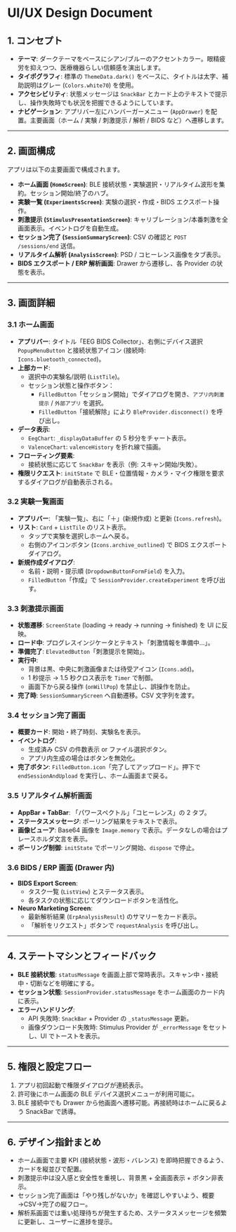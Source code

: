 # UI/UX Design Document

## 1. コンセプト

- **テーマ**: ダークテーマをベースにシアン/ブルーのアクセントカラー。眼精疲労を抑えつつ、医療機器らしい信頼感を演出します。
- **タイポグラフィ**: 標準の `ThemeData.dark()` をベースに、タイトルは太字、補助説明はグレー (`Colors.white70`) を使用。
- **アクセシビリティ**: 状態メッセージは `SnackBar` とカード上のテキストで提示し、操作失敗時でも状況を把握できるようにしています。
- **ナビゲーション**: アプリバー左にハンバーガーメニュー (`AppDrawer`) を配置。主要画面（ホーム / 実験 / 刺激提示 / 解析 / BIDS など）へ遷移します。

---

## 2. 画面構成

アプリは以下の主要画面で構成されます。

- **ホーム画面 (`HomeScreen`)**: BLE 接続状態・実験選択・リアルタイム波形を集約。セッション開始/終了のハブ。
- **実験一覧 (`ExperimentsScreen`)**: 実験の選択・作成・BIDS エクスポート操作。
- **刺激提示 (`StimulusPresentationScreen`)**: キャリブレーション/本番刺激を全画面表示。イベントログを自動生成。
- **セッション完了 (`SessionSummaryScreen`)**: CSV の確認と `POST /sessions/end` 送信。
- **リアルタイム解析 (`AnalysisScreen`)**: PSD / コヒーレンス画像をタブ表示。
- **BIDS エクスポート / ERP 解析画面**: Drawer から遷移し、各 Provider の状態を表示。

---

## 3. 画面詳細

### 3.1 ホーム画面

- **アプリバー**: タイトル「EEG BIDS Collector」、右側にデバイス選択 `PopupMenuButton` と接続状態アイコン (接続時: `Icons.bluetooth_connected`)。
- **上部カード**:
  - 選択中の実験名/説明 (`ListTile`)。
  - セッション状態と操作ボタン：
    - `FilledButton`「セッション開始」でダイアログを開き、`アプリ内刺激提示` / `外部アプリ` を選択。
    - `FilledButton`「接続解除」により `BleProvider.disconnect()` を呼び出し。
- **データ表示**:
  - `EegChart`: `_displayDataBuffer` の 5 秒分をチャート表示。
  - `ValenceChart`: `valenceHistory` を折れ線で描画。
- **フローティング要素**:
  - 接続状態に応じて `SnackBar` を表示（例: スキャン開始/失敗）。
- **権限リクエスト**: `initState` で BLE・位置情報・カメラ・マイク権限を要求するダイアログが自動表示される。

### 3.2 実験一覧画面

- **アプリバー**: 「実験一覧」、右に「＋」(新規作成) と更新 (`Icons.refresh`)。
- **リスト**: `Card` + `ListTile` のリスト表示。
  - タップで実験を選択しホームへ戻る。
  - 右側のアイコンボタン (`Icons.archive_outlined`) で BIDS エクスポートダイアログ。
- **新規作成ダイアログ**:
  - 名前・説明・提示順 (`DropdownButtonFormField`) を入力。
  - `FilledButton`「作成」で `SessionProvider.createExperiment` を呼び出す。

### 3.3 刺激提示画面

- **状態遷移**: `ScreenState` (loading → ready → running → finished) を UI に反映。
- **ロード中**: プログレスインジケータとテキスト「刺激情報を準備中...」。
- **準備完了**: `ElevatedButton`「刺激提示を開始」。
- **実行中**:
  - 背景は黒、中央に刺激画像または待受アイコン (`Icons.add`)。
  - 1 秒提示 → 1.5 秒クロス表示を `Timer` で制御。
  - 画面下から戻る操作 (`onWillPop`) を禁止し、誤操作を防止。
- **完了時**: `SessionSummaryScreen` へ自動遷移。CSV 文字列を渡す。

### 3.4 セッション完了画面

- **概要カード**: 開始・終了時刻、実験名を表示。
- **イベントログ**:
  - 生成済み CSV の件数表示 or ファイル選択ボタン。
  - アプリ内生成の場合はボタンを無効化。
- **完了ボタン**: `FilledButton.icon`「完了してアップロード」。押下で `endSessionAndUpload` を実行し、ホーム画面まで戻る。

### 3.5 リアルタイム解析画面

- **AppBar + TabBar**: 「パワースペクトル」「コヒーレンス」の 2 タブ。
- **ステータスメッセージ**: ポーリング結果をテキストで表示。
- **画像ビューア**: Base64 画像を `Image.memory` で表示。データなしの場合はプレースホルダ文言を表示。
- **ポーリング制御**: `initState` でポーリング開始、`dispose` で停止。

### 3.6 BIDS / ERP 画面 (Drawer 内)

- **BIDS Export Screen**:
  - タスク一覧 (`ListView`) とステータス表示。
  - 各タスクの状態に応じてダウンロードボタンを活性化。
- **Neuro Marketing Screen**:
  - 最新解析結果 (`ErpAnalysisResult`) のサマリーをカード表示。
  - 「解析をリクエスト」ボタンで `requestAnalysis` を呼び出し。

---

## 4. ステートマシンとフィードバック

- **BLE 接続状態**: `statusMessage` を画面上部で常時表示。スキャン中・接続中・切断などを明確にする。
- **セッション状態**: `SessionProvider.statusMessage` をホーム画面のカード内に表示。
- **エラーハンドリング**:
  - API 失敗時: `SnackBar` + Provider の `_statusMessage` 更新。
  - 画像ダウンロード失敗時: Stimulus Provider が `_errorMessage` をセットし、UI でトーストを表示。

---

## 5. 権限と設定フロー

1. アプリ初回起動で権限ダイアログが連続表示。
2. 許可後にホーム画面の BLE デバイス選択メニューが利用可能に。
3. BLE 接続中でも Drawer から他画面へ遷移可能。再接続時はホームに戻るよう SnackBar で誘導。

---

## 6. デザイン指針まとめ

- ホーム画面で主要 KPI (接続状態・波形・バレンス) を即時把握できるよう、カードを縦並びで配置。
- 刺激提示中は没入感と安全性を重視し、背景黒 + 全画面表示 + ボタン非表示。
- セッション完了画面は「やり残しがないか」を確認しやすいよう、概要→CSV→完了の縦フロー。
- 解析系画面では重い処理待ちが発生するため、ステータスメッセージを頻繁に更新し、ユーザーに進捗を提示。
